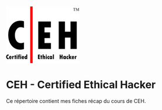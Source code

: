 ![CEH logo](.images/ceh_logo.png "CEH logo")  

# CEH - Certified Ethical Hacker

Ce répertoire contient mes fiches récap du cours de CEH.
